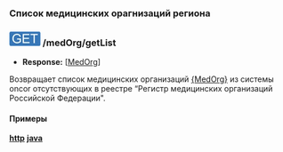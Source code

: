 ### Список медицинских орагнизаций региона

### ![GET](../../../../img/get.png) /medOrg/getList
* **Response:** [[MedOrg](../../../../types/types.md#com.siams.med.api.MedOrg)]

Возвращает список медицинских организаций [{MedOrg}](../../../../types/types.md#com.siams.med.api.MedOrg) из системы oncor отсутствующих в реестре 
“Регистр медицинских организаций Российской Федерации".

#### Примеры
**[http](examples/getList.md)**
**[java](examples/getListJava.md)**